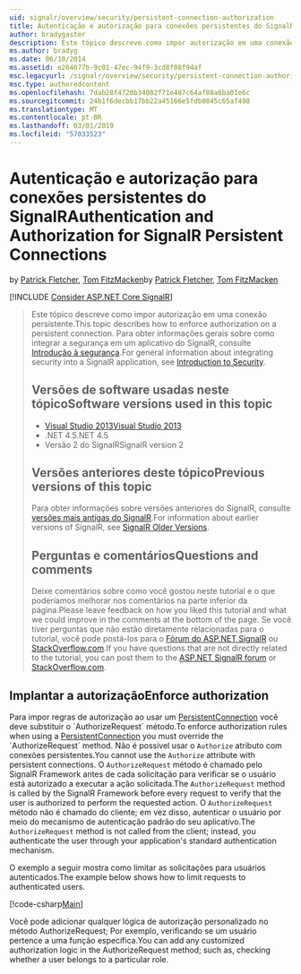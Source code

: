 ```yaml
---
uid: signalr/overview/security/persistent-connection-authorization
title: Autenticação e autorização para conexões persistentes do SignalR | Microsoft Docs
author: bradygaster
description: Este tópico descreve como impor autorização em uma conexão persistente. Para obter informações gerais sobre como integrar a segurança em um aplicativo do SignalR,...
ms.author: bradyg
ms.date: 06/10/2014
ms.assetid: e264677b-9c01-47ec-94f9-3cd8f08f94af
msc.legacyurl: /signalr/overview/security/persistent-connection-authorization
msc.type: authoredcontent
ms.openlocfilehash: 7dab28f4720b34082f71e487c64af88a8ba01e6c
ms.sourcegitcommit: 24b1f6decbb17bb22a45166e5fdb0845c65af498
ms.translationtype: MT
ms.contentlocale: pt-BR
ms.lasthandoff: 03/01/2019
ms.locfileid: "57033523"
---
```

<a name="authentication-and-authorization-for-signalr-persistent-connections"></a><span data-ttu-id="a19f7-104">Autenticação e autorização para conexões persistentes do SignalR</span><span class="sxs-lookup"><span data-stu-id="a19f7-104">Authentication and Authorization for SignalR Persistent Connections</span></span>
====================
<span data-ttu-id="a19f7-105">by [Patrick Fletcher](https://github.com/pfletcher), [Tom FitzMacken](https://github.com/tfitzmac)</span><span class="sxs-lookup"><span data-stu-id="a19f7-105">by [Patrick Fletcher](https://github.com/pfletcher), [Tom FitzMacken](https://github.com/tfitzmac)</span></span>

[!INCLUDE [Consider ASP.NET Core SignalR](~/includes/signalr/signalr-version-disambiguation.md)]

> <span data-ttu-id="a19f7-106">Este tópico descreve como impor autorização em uma conexão persistente.</span><span class="sxs-lookup"><span data-stu-id="a19f7-106">This topic describes how to enforce authorization on a persistent connection.</span></span> <span data-ttu-id="a19f7-107">Para obter informações gerais sobre como integrar a segurança em um aplicativo do SignalR, consulte [Introdução à segurança](introduction-to-security.md).</span><span class="sxs-lookup"><span data-stu-id="a19f7-107">For general information about integrating security into a SignalR application, see [Introduction to Security](introduction-to-security.md).</span></span>
>
> ## <a name="software-versions-used-in-this-topic"></a><span data-ttu-id="a19f7-108">Versões de software usadas neste tópico</span><span class="sxs-lookup"><span data-stu-id="a19f7-108">Software versions used in this topic</span></span>
>
>
> - [<span data-ttu-id="a19f7-109">Visual Studio 2013</span><span class="sxs-lookup"><span data-stu-id="a19f7-109">Visual Studio 2013</span></span>](https://my.visualstudio.com/Downloads?q=visual%20studio%202013)
> - <span data-ttu-id="a19f7-110">.NET 4.5</span><span class="sxs-lookup"><span data-stu-id="a19f7-110">.NET 4.5</span></span>
> - <span data-ttu-id="a19f7-111">Versão 2 do SignalR</span><span class="sxs-lookup"><span data-stu-id="a19f7-111">SignalR version 2</span></span>
>
>
>
> ## <a name="previous-versions-of-this-topic"></a><span data-ttu-id="a19f7-112">Versões anteriores deste tópico</span><span class="sxs-lookup"><span data-stu-id="a19f7-112">Previous versions of this topic</span></span>
>
> <span data-ttu-id="a19f7-113">Para obter informações sobre versões anteriores do SignalR, consulte [versões mais antigas do SignalR](../older-versions/index.md).</span><span class="sxs-lookup"><span data-stu-id="a19f7-113">For information about earlier versions of SignalR, see [SignalR Older Versions](../older-versions/index.md).</span></span>
>
> ## <a name="questions-and-comments"></a><span data-ttu-id="a19f7-114">Perguntas e comentários</span><span class="sxs-lookup"><span data-stu-id="a19f7-114">Questions and comments</span></span>
>
> <span data-ttu-id="a19f7-115">Deixe comentários sobre como você gostou neste tutorial e o que poderíamos melhorar nos comentários na parte inferior da página.</span><span class="sxs-lookup"><span data-stu-id="a19f7-115">Please leave feedback on how you liked this tutorial and what we could improve in the comments at the bottom of the page.</span></span> <span data-ttu-id="a19f7-116">Se você tiver perguntas que não estão diretamente relacionadas para o tutorial, você pode postá-los para o [Fórum do ASP.NET SignalR](https://forums.asp.net/1254.aspx/1?ASP+NET+SignalR) ou [StackOverflow.com](http://stackoverflow.com/).</span><span class="sxs-lookup"><span data-stu-id="a19f7-116">If you have questions that are not directly related to the tutorial, you can post them to the [ASP.NET SignalR forum](https://forums.asp.net/1254.aspx/1?ASP+NET+SignalR) or [StackOverflow.com](http://stackoverflow.com/).</span></span>


## <a name="enforce-authorization"></a><span data-ttu-id="a19f7-117">Implantar a autorização</span><span class="sxs-lookup"><span data-stu-id="a19f7-117">Enforce authorization</span></span>

<span data-ttu-id="a19f7-118">Para impor regras de autorização ao usar um [PersistentConnection](https://msdn.microsoft.com/library/microsoft.aspnet.signalr.persistentconnection(v=vs.111).aspx) você deve substituir o `AuthorizeRequest` método.</span><span class="sxs-lookup"><span data-stu-id="a19f7-118">To enforce authorization rules when using a [PersistentConnection](https://msdn.microsoft.com/library/microsoft.aspnet.signalr.persistentconnection(v=vs.111).aspx) you must override the `AuthorizeRequest` method.</span></span> <span data-ttu-id="a19f7-119">Não é possível usar o `Authorize` atributo com conexões persistentes.</span><span class="sxs-lookup"><span data-stu-id="a19f7-119">You cannot use the `Authorize` attribute with persistent connections.</span></span> <span data-ttu-id="a19f7-120">O `AuthorizeRequest` método é chamado pelo SignalR Framework antes de cada solicitação para verificar se o usuário está autorizado a executar a ação solicitada.</span><span class="sxs-lookup"><span data-stu-id="a19f7-120">The `AuthorizeRequest` method is called by the SignalR Framework before every request to verify that the user is authorized to perform the requested action.</span></span> <span data-ttu-id="a19f7-121">O `AuthorizeRequest` método não é chamado do cliente; em vez disso, autenticar o usuário por meio do mecanismo de autenticação padrão do seu aplicativo.</span><span class="sxs-lookup"><span data-stu-id="a19f7-121">The `AuthorizeRequest` method is not called from the client; instead, you authenticate the user through your application's standard authentication mechanism.</span></span>

<span data-ttu-id="a19f7-122">O exemplo a seguir mostra como limitar as solicitações para usuários autenticados.</span><span class="sxs-lookup"><span data-stu-id="a19f7-122">The example below shows how to limit requests to authenticated users.</span></span>

[!code-csharp[Main](persistent-connection-authorization/samples/sample1.cs)]

<span data-ttu-id="a19f7-123">Você pode adicionar qualquer lógica de autorização personalizado no método AuthorizeRequest; Por exemplo, verificando se um usuário pertence a uma função específica.</span><span class="sxs-lookup"><span data-stu-id="a19f7-123">You can add any customized authorization logic in the AuthorizeRequest method; such as, checking whether a user belongs to a particular role.</span></span>
